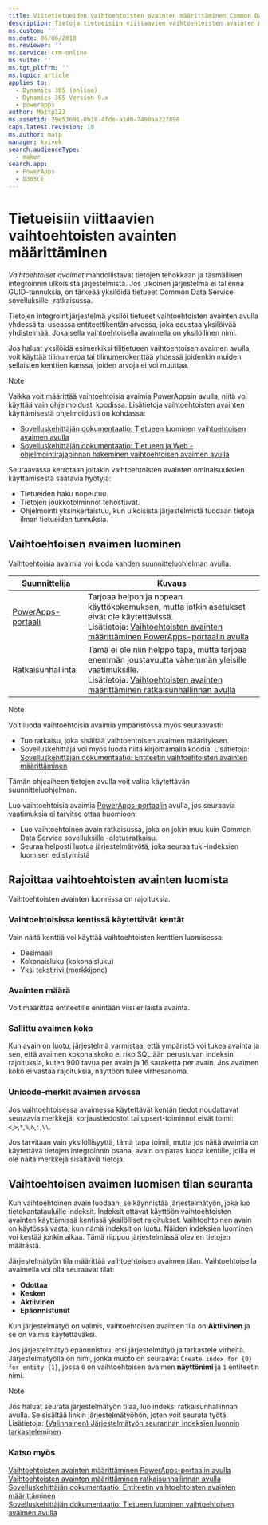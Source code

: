 ```yaml
---
title: Viitetietueiden vaihtoehtoisten avainten määrittäminen Common Data Service sovelluksille -ratkaisussa | MicrosoftDocs
description: Tietoja tietueisiin viittaavien vaihtoehtoisten avainten määrittämisestä Common Data Service sovelluksille -ratkaisussa
ms.custom: ''
ms.date: 06/06/2018
ms.reviewer: ''
ms.service: crm-online
ms.suite: ''
ms.tgt_pltfrm: ''
ms.topic: article
applies_to:
  - Dynamics 365 (online)
  - Dynamics 365 Version 9.x
  - powerapps
author: Mattp123
ms.assetid: 29e53691-0b18-4fde-a1d0-7490aa227898
caps.latest.revision: 10
ms.author: matp
manager: kvivek
search.audienceType:
  - maker
search.app:
  - PowerApps
  - D365CE
---
```

# <a name="define-alternate-keys-to-reference-records"></a>Tietueisiin viittaavien vaihtoehtoisten avainten määrittäminen

*Vaihtoehtoiset avaimet* mahdollistavat tietojen tehokkaan ja täsmällisen integroinnin ulkoisista järjestelmistä. Jos ulkoinen järjestelmä ei tallenna GUID-tunnuksia, on tärkeää yksilöidä tietueet Common Data Service sovelluksille -ratkaisussa. 

Tietojen integrointijärjestelmä yksilöi tietueet vaihtoehtoisten avainten avulla yhdessä tai useassa entiteettikentän arvossa, joka edustaa yksilöivää yhdistelmää. Jokaisella vaihtoehtoisella avaimella on yksilöllinen nimi. 

Jos haluat yksilöidä esimerkiksi tilitietueen vaihtoehtoisen avaimen avulla, voit käyttää tilinumeroa tai tilinumerokenttää yhdessä joidenkin muiden sellaisten kenttien kanssa, joiden arvoja ei voi muuttaa.

> [!NOTE]
> Vaikka voit määrittää vaihtoehtoisia avaimia PowerAppsin avulla, niitä voi käyttää vain ohjelmoidusti koodissa. Lisätietoja vaihtoehtoisten avainten käyttämisestä ohjelmoidusti on kohdassa:   
> - [Sovelluskehittäjän dokumentaatio: Tietueen luominen vaihtoehtoisen avaimen avulla](/dynamics365/customer-engagement/developer/use-alternate-key-create-record) 
> - [Sovelluskehittäjän dokumentaatio: Tietueen ja Web -ohjelmointirajapinnan hakeminen vaihtoehtoisen avaimen avulla](/dynamics365/customer-engagement/developer/webapi/retrieve-entity-using-web-api#retrieve-using-an-alternate-key)

Seuraavassa kerrotaan joitakin vaihtoehtoisten avainten ominaisuuksien käyttämisestä saatavia hyötyjä:  
  
- Tietueiden haku nopeutuu.  
- Tietojen joukkotoiminnot tehostuvat.  
- Ohjelmointi yksinkertaistuu, kun ulkoisista järjestelmistä tuodaan tietoja ilman tietueiden tunnuksia.  
  

## <a name="creating-an-alternate-key"></a>Vaihtoehtoisen avaimen luominen

Vaihtoehtoisia avaimia voi luoda kahden suunnitteluohjelman avulla:

|Suunnittelija| Kuvaus|
|--|--|
|[PowerApps-portaali](https://web.powerapps.com/?utm_source=padocs&utm_medium=linkinadoc&utm_campaign=referralsfromdoc)|Tarjoaa helpon ja nopean käyttökokemuksen, mutta jotkin asetukset eivät ole käytettävissä.<br />Lisätietoja: [Vaihtoehtoisten avainten määrittäminen PowerApps-portaalin avulla](define-alternate-keys-portal.md)|
|Ratkaisunhallinta|Tämä ei ole niin helppo tapa, mutta tarjoaa enemmän joustavuutta vähemmän yleisille vaatimuksille.<br />Lisätietoja: [Vaihtoehtoisten avainten määrittäminen ratkaisunhallinnan avulla](define-alternate-keys-solution-explorer.md) |

> [!NOTE]
> Voit luoda vaihtoehtoisia avaimia ympäristössä myös seuraavasti:
> - Tuo ratkaisu, joka sisältää vaihtoehtoisen avaimen määrityksen.
> - Sovelluskehittäjä voi myös luoda niitä kirjoittamalla koodia. Lisätietoja: [Sovelluskehittäjän dokumentaatio: Entiteetin vaihtoehtoisten avainten määrittäminen](/dynamics365/customer-engagement/developer/define-alternate-keys-entity)

Tämän ohjeaiheen tietojen avulla voit valita käytettävän suunnitteluohjelman. 

Luo vaihtoehtoisia avaimia [PowerApps-portaalin](https://web.powerapps.com/?utm_source=padocs&utm_medium=linkinadoc&utm_campaign=referralsfromdoc) avulla, jos seuraavia vaatimuksia ei tarvitse ottaa huomioon:

- Luo vaihtoehtoinen avain ratkaisussa, joka on jokin muu kuin Common Data Service sovelluksille -oletusratkaisu.
- Seuraa helposti luotua järjestelmätyötä, joka seuraa tuki-indeksien luomisen edistymistä


## <a name="limits-in-creating-alternate-keys"></a>Rajoittaa vaihtoehtoisten avainten luomista

Vaihtoehtoisten avainten luonnissa on rajoituksia.

### <a name="fields-that-can-be-used-for-alternate-keys"></a>Vaihtoehtoisissa kentissä käytettävät kentät

Vain näitä kenttiä voi käyttää vaihtoehtoisten kenttien luomisessa:
 - Desimaali
 - Kokonaisluku (kokonaisluku)
 - Yksi tekstirivi (merkkijono)

### <a name="number-of-keys"></a>Avainten määrä

Voit määrittää entiteetille enintään viisi erilaista avainta.
 
### <a name="valid-key-size"></a>Sallittu avaimen koko

Kun avain on luotu, järjestelmä varmistaa, että ympäristö voi tukea avainta ja sen, että avaimen kokonaiskoko ei riko SQL:ään perustuvan indeksin rajoituksia, kuten 900 tavua per avain ja 16 saraketta per avain. Jos avaimen koko ei vastaa rajoituksia, näyttöön tulee virhesanoma.

### <a name="unicode-characters-in-key-value"></a>Unicode-merkit avaimen arvossa

Jos vaihtoehtoisessa avaimessa käytettävät kentän tiedot noudattavat seuraavia merkkejä, korjaustiedostot tai upsert-toiminnot eivät toimi: `<`,`>`,`*`,`%`,`&`,`:`,`\\`. 

Jos tarvitaan vain yksilöllisyyttä, tämä tapa toimii, mutta jos näitä avaimia on käytettävä tietojen integroinnin osana, avain on paras luoda kentille, joilla ei ole näitä merkkejä sisältäviä tietoja.

## <a name="track-the-status-of-the-creation-of-the-alternate-key"></a>Vaihtoehtoisen avaimen luomisen tilan seuranta

Kun vaihtoehtoinen avain luodaan, se käynnistää järjestelmätyön, joka luo tietokantatauluille indeksit. Indeksit ottavat käyttöön vaihtoehtoisten avainten käyttämissä kentissä yksilölliset rajoitukset. Vaihtoehtoinen avain on käytössä vasta, kun nämä indeksit on luotu. Näiden indeksien luominen voi kestää jonkin aikaa. Tämä riippuu järjestelmässä olevien tietojen määrästä. 

Järjestelmätyön tila määrittää vaihtoehtoisen avaimen tilan. Vaihtoehtoisella avaimella voi olla seuraavat tilat:
- **Odottaa**
- **Kesken**
- **Aktiivinen**
- **Epäonnistunut**

Kun järjestelmätyö on valmis, vaihtoehtoisen avaimen tila on **Aktiivinen** ja se on valmis käytettäväksi.

Jos järjestelmätyö epäonnistuu, etsi järjestelmätyö ja tarkastele virheitä. Järjestelmätyöllä on nimi, jonka muoto on seuraava: `Create index for {0} for entity {1}`, jossa `0` on vaihtoehtoisen avaimen **näyttönimi** ja `1` entiteetin nimi.


> [!NOTE]
> Jos haluat seurata järjestelmätyön tilaa, luo indeksi ratkaisunhallinnan avulla. Se sisältää linkin järjestelmätyöhön, joten voit seurata työtä. Lisätietoja: [(Valinnainen) Järjestelmätyön seurannan indeksien luonnin tarkasteleminen](define-alternate-keys-solution-explorer.md#optional-view-the-system-job-tracking-creation-of-indexes)
  
  
### <a name="see-also"></a>Katso myös  

[Vaihtoehtoisten avainten määrittäminen PowerApps-portaalin avulla](define-alternate-keys-portal.md)<br />
[Vaihtoehtoisten avainten määrittäminen ratkaisunhallinnan avulla](define-alternate-keys-solution-explorer.md)<br />
[Sovelluskehittäjän dokumentaatio: Entiteetin vaihtoehtoisten avainten määrittäminen](/dynamics365/customer-engagement/developer/define-alternate-keys-entity)<br />
[Sovelluskehittäjän dokumentaatio: Tietueen luominen vaihtoehtoisen avaimen avulla](/dynamics365/customer-engagement/developer/use-alternate-key-create-record)
